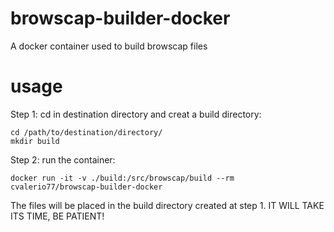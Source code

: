 # browscap-builder-docker
A docker container used to build browscap files

# usage

Step 1: cd in destination directory and creat a build directory:
```
cd /path/to/destination/directory/
mkdir build
```
Step 2: run the container:
```
docker run -it -v ./build:/src/browscap/build --rm cvalerio77/browscap-builder-docker
```
The files will be placed in the build directory created at step 1. IT WILL TAKE ITS TIME, BE PATIENT!
